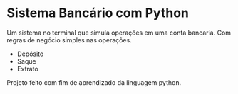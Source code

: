 # Sistema Bancário com Python

Um sistema no terminal que simula operações em uma conta bancaria.
Com regras de negócio simples nas operações.
 - Depósito
 - Saque
 - Extrato

Projeto feito com fim de aprendizado da linguagem python. 
